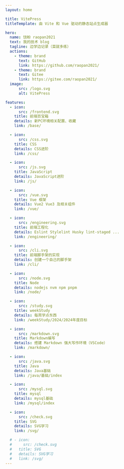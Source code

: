 ```yaml
---
layout: home

title: VitePress
titleTemplate: 由 Vite 和 Vue 驱动的静态站点生成器

hero:
  name: 饶盼 raopan2021 
  text: 我的技术 blog
  tagline: 边学边记录（菜就多练） 
  actions:
    - theme: brand
      text: GitHub
      link: https://github.com/raopan2021/
    - theme: brand
      text: Gitee
      link: https://gitee.com/raopan2021/
  image:
      src: /logo.svg
      alt: VitePress

features:
  - icon: 
      src: /frontend.svg
    title: 前端百宝箱
    details: 新PC环境相关配置、收藏
    link: /base/

  - icon: 
      src: /css.svg
    title: CSS
    details: CSS进阶
    link: /css/

  - icon:
      src: /js.svg
    title: JavaScript
    details: JavaScript进阶
    link: /js/

  - icon:
      src: /vue.svg
    title: Vue 框架
    details: Vue2 Vue3 及相关组件
    link: /vue/

  - icon:
      src: /engineering.svg
    title: 前端工程化
    details: Eslint Stylelint Husky lint-staged ...
    link: /engineering/

  - icon:
      src: /cli.svg
    title: 前端脚手架的实现
    details: 创建一个自己的脚手架
    link: /cli/

  - icon:
      src: /node.svg
    title: Node
    details: nodejs nvm npm pnpm
    link: /node/

  - icon:
      src: /study.svg
    title: weekStudy
    details: 每周学点东西
    link: /weekStudy/2024/2024年度目标

  - icon:
      src: /markdown.svg
    title: Markdown编写
    details: 搭建 Markdown 强大写作环境（VSCode）
    link: /markdown/

  - icon:
      src: /java.svg
    title: Java
    details: Java基础
    link: /java/基础/index

  - icon:
      src: /mysql.svg
    title: mysql
    details: mysql基础
    link: /mysql/index

  - icon: 
      src: /check.svg
    title: SVG
    details: SVG学习
    link: /svg/

  # - icon: 
  #     src: /check.svg
  #   title: SVG
  #   details: SVG学习
  #   link: /svg/
---
```


<!-- iconfont https://www.iconfont.cn/?spm=a313x.search_index.i3.d4d0a486a.586b3a81T19Bxt -->